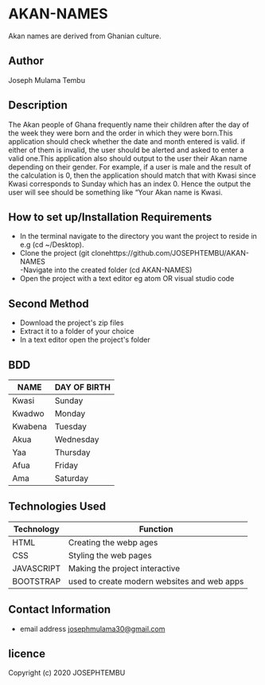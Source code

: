 # AKAN-NAMES

Akan names are derived from Ghanian culture.

## Author

Joseph Mulama Tembu

## Description

The Akan people of Ghana frequently name their children after the day of the week they were born and the order in which they were born.This application should check whether the date and month entered is valid. if either of them is invalid, the user should be alerted and asked to enter a valid one.This application also should output to the user their Akan name depending on their gender. For example, if a user is male and the result of the calculation is 0, then the application should match that with Kwasi since Kwasi corresponds to Sunday which has an index 0. Hence the output the user will see should be something like “Your Akan name is Kwasi.

## How to set up/Installation Requirements

- In the terminal navigate to the directory you want the project to reside in e.g (cd ~/Desktop).
- Clone the project (git clonehttps://github.com/JOSEPHTEMBU/AKAN-NAMES  
  -Navigate into the created folder (cd AKAN-NAMES)
- Open the project with a text editor eg atom OR visual studio code

## Second Method

- Download the project's zip files
- Extract it to a folder of your choice
- In a text editor open the project's folder

## BDD

| NAME    | DAY OF BIRTH |
| ------- | ------------ |
| Kwasi   | Sunday       |
| Kwadwo  | Monday       |
| Kwabena | Tuesday      |
| Akua    | Wednesday    |
| Yaa     | Thursday     |
| Afua    | Friday       |
| Ama     | Saturday     |

## Technologies Used

| Technology | Function                                    |
| ---------- | ------------------------------------------- |
| HTML       | Creating the webp ages                      |
| CSS        | Styling the web pages                       |
| JAVASCRIPT | Making the project interactive              |
| BOOTSTRAP  | used to create modern websites and web apps |

## Contact Information

- email address
  josephmulama30@gmail.com

## licence

Copyright (c) 2020 JOSEPHTEMBU
